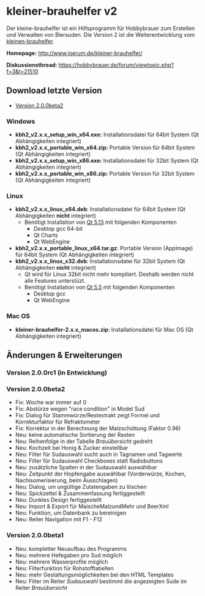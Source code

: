 # kleiner-brauhelfer v2
Der kleine-brauhelfer ist ein Hilfsprogramm für Hobbybrauer zum Erstellen und Verwalten von Biersuden. Die Version 2 ist die Weiterentwicklung vom [kleinen-brauhelfer](http://github.com/Gremmel/kleiner-brauhelfer).

**Homepage:**
http://www.joerum.de/kleiner-brauhelfer/

**Diskussionsthread:**
https://hobbybrauer.de/forum/viewtopic.php?f=3&t=21510

## Download letzte Version
- [Version 2.0.0beta2](https://github.com/kleiner-brauhelfer/kleiner-brauhelfer-2/releases/tag/v2.0.0beta2)

### Windows
- **kbh2_v2.x.x_setup_win_x64.exe:** Installationsdatei für 64bit System (Qt Abhängigkeiten integriert)
- **kbh2_v2.x.x_portable_win_x64.zip:** Portable Version für 64bit System (Qt Abhängigkeiten integriert)
- **kbh2_v2.x.x_setup_win_x86.exe:** Installationsdatei für 32bit System (Qt Abhängigkeiten integriert)
- **kbh2_v2.x.x_portable_win_x86.zip:** Portable Version für 32bit System (Qt Abhängigkeiten integriert)

### Linux
- **kbh2_v2.x.x_linux_x64.deb**: Installationsdatei für 64bit System (Qt Abhängigkeiten **nicht** integriert)
  - Benötigt Installation von [Qt 5.13](https://www.qt.io/download-qt-installer) mit folgenden Komponenten
    - Desktop gcc 64-bit
    - Qt Charts
    - Qt WebEngine
- **kbh2_v2.x.x_portable_linux_x64.tar.gz**: Portable Version (AppImage) für 64bit System (Qt Abhängigkeiten integriert)
- **kbh2_v2.x.x_linux_x32.deb**: Installationsdatei für 32bit System (Qt Abhängigkeiten **nicht** integriert)
  - Qt wird für Linux 32bit nicht mehr kompiliert. Deshalb werden nicht alle Features unterstüzt.
  - Benötigt Installation von [Qt 5.5](https://www.qt.io/download-qt-installer) mit folgenden Komponenten
    - Desktop gcc
    - Qt WebEngine

### Mac OS
- **kleiner-brauhelfer-2.x.x_macos.zip**: Installationsdatei für Mac OS (Qt Abhängigkeiten integriert)

## Änderungen & Erweiterungen

### Version 2.0.0rc1 (in Entwicklung)

### Version 2.0.0beta2
- Fix: Woche war immer auf 0
- Fix: Abstürze wegen "race condition" in Model Sud
- Fix: Dialog für Stammwürze/Restextrakt zeigt Formel und Korrekturfaktor für Refraktometer
- Fix: Korrektur in der Berechnung der Malzschüttung (Faktor 0.96)
- Neu: keine automatische Sortierung der Rasten
- Neu: Reihenfolge in der Tabelle *Brauübersicht* gedreht
- Neu: Kochzeit bei Honig & Zucker einstellbar
- Neu: Filter für Sudauswahl sucht auch in Tagnamen und Tagwerte
- Neu: Filter für Sudauswahl Checkboxes statt Radiobuttons
- Neu: zusätzliche Spalten in der Sudauswahl auswählbar
- Neu: Zeitpunkt der Hopfengabe auswählbar (Vorderwürze, Kochen, Nachisomerisierung, beim Ausschlagen)
- Neu: Dialog, um ungültige Zutatengaben zu löschen
- Neu: Spickzettel & Zusammenfassung fertiggestellt
- Neu: Dunkles Design fertiggestellt
- Neu: Import & Export für MaischeMalzundMehr und BeerXml
- Neu: Funktion, um Datenbank zu bereinigen
- Neu: Reiter Navigation mit F1 - F12

### Version 2.0.0beta1
- Neu: kompletter Neuaufbau des Programms
- Neu: mehrere Hefegaben pro Sud möglich
- Neu: mehrere Wasserprofile möglich
- Neu: Filterfunktion für Rohstofftabellen 
- Neu: mehr Gestaltungsmöglichkeiten bei den HTML Templates
- Neu: Filter im Reiter *Sudauswahl* bestimmt die angezeigten Sude im Reiter *Brauübersicht*
